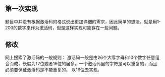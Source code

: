 ## 第一次实现

题目中并没有根据激活码的格式说出更加详细的需求，因此简单的想法，就是用1-200的数字来作为激活码，但是这样实现可能存在一些问题。

## 修改
网上搜索了激活码的一般规则：
激活码一般是由26个大写字母和10个数字任意组合而成，长度为12位或者16位的居多。一个激活码里的字符是可以重复的，而且必须要保证激活码是不能重复的。
以16位去实现。